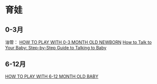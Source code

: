 # 育娃
## 0-3月
油管：
[HOW TO PLAY WITH 0-3 MONTH OLD NEWBORN](https://www.youtube.com/watch?v=kc7nN-r5y2I)
[How to Talk to Your Baby: Step-by-Step Guide to Talking to Baby](https://www.youtube.com/watch?v=4ROA7UK6c7U)

## 6-12月
[HOW TO PLAY WITH 6-12 MONTH OLD BABY](https://www.youtube.com/watch?v=LFmrmSfxqAw)